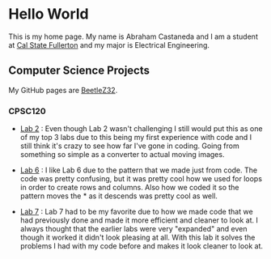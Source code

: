 # Hello World
This is my home page. My name is Abraham Castaneda and I am a student at [Cal State Fullerton](http://www.fullerton.edu/) and my major is Electrical Engineering.

## Computer Science Projects

My GitHub pages are [BeetleZ32](https://github.com/BeetleZ32).

### CPSC120

* [Lab 2](https://github.com/cpsc-pilot-fall-2022/cpsc-120-lab-02-BeetleZ32) : Even though Lab 2 wasn't challenging I still would put this as one of my top 3 labs due to this being my first experience with code and I still think it's crazy to see how far I've gone in coding.  Going from something so simple as a converter to actual moving images.  

* [Lab 6](https://github.com/cpsc-pilot-fall-2022/cpsc-120-lab-06-abraham) : I like Lab 6 due to the pattern that we made just from code. The code was pretty confusing, but it was pretty cool how we used for loops in order to create rows and columns.  Also how we coded it so the pattern moves the * as it descends was pretty cool as well.

* [Lab 7](https://github.com/cpsc-pilot-fall-2022/cpsc-120-lab-07-abraham-by-self) : Lab 7 had to be my favorite due to how we made code that we had previously done and made it more efficient and cleaner to look at.  I always thought that the earlier labs were very "expanded" and even though it worked it didn't look pleasing at all. With this lab it solves the problems I had with my code before and makes it look cleaner to look at.

